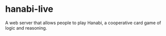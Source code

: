 # hanabi-live
A web server that allows people to play Hanabi, a cooperative card game of logic and reasoning.
